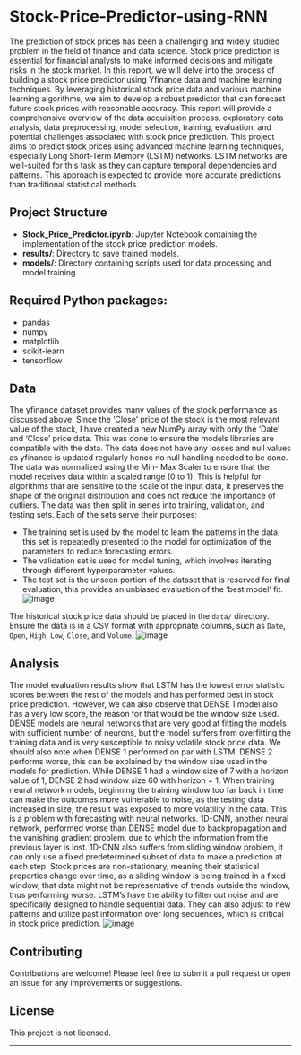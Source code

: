 # Stock-Price-Predictor-using-RNN

The prediction of stock prices has been a challenging and widely studied problem in the field of finance and data science. Stock price prediction is essential for financial analysts to make informed decisions and mitigate risks in the stock market. In this report, we will delve into the process of
building a stock price predictor using Yfinance data and machine learning techniques.
By leveraging historical stock price data and various machine learning algorithms, we aim to develop a robust predictor that can forecast future stock prices with reasonable accuracy. This report will provide a comprehensive overview of the data acquisition process, exploratory data
analysis, data preprocessing, model selection, training, evaluation, and potential challenges associated with stock price prediction.
This project aims to predict stock prices using advanced machine learning techniques, especially Long Short-Term Memory (LSTM) networks. LSTM networks are well-suited for this task as they can capture temporal dependencies and patterns. This approach is expected to provide more accurate predictions than traditional statistical methods.

## Project Structure

- **Stock_Price_Predictor.ipynb**: Jupyter Notebook containing the implementation of the stock price prediction models.
- **results/**: Directory to save trained models.
- **models/**: Directory containing scripts used for data processing and model training.

## Required Python packages:
  - pandas
  - numpy
  - matplotlib
  - scikit-learn
  - tensorflow

## Data
The yfinance dataset provides many values of the stock performance as discussed above. Since the ‘Close’ price of the stock is the most relevant value of the stock, I have created a new NumPy array with only the ‘Date’ and ‘Close’ price data. This was done to ensure the models libraries are compatible with the data.
The data does not have any losses and null values as yfinance is updated regularly hence no null handling needed to be done. The data was normalized using the Min- Max Scaler to ensure that the model receives data within a scaled range (0 to 1). 
This is helpful for algorithms that are sensitive to the scale of the input data, it preserves the shape of the original distribution and does not reduce the importance of outliers.
The data was then split in series into training, validation, and testing sets. Each of the sets serve their purposes:
- The training set is used by the model to learn the patterns in the data, this set is repeatedly presented to the model for optimization of the parameters to reduce forecasting errors.
- The validation set is used for model tuning, which involves iterating through different hyperparameter values.
- The test set is the unseen portion of the dataset that is reserved for final evaluation, this provides an unbiased evaluation of the ‘best model’ fit.
![image](https://github.com/user-attachments/assets/4beff27a-7c86-4a1a-8e6c-0fa5c27ebd4c)

The historical stock price data should be placed in the `data/` directory. Ensure the data is in a CSV format with appropriate columns, such as `Date`, `Open`, `High`, `Low`, `Close`, and `Volume`.
![image](https://github.com/user-attachments/assets/1b063565-9351-4d71-96a5-b35800292201)


## Analysis

The model evaluation results show that LSTM has the lowest error statistic scores between the rest of the models and has performed best in stock price prediction.
However, we can also observe that DENSE 1 model also has a very low score, the reason for that would be the window size used. DENSE models are neural networks that are very good at fitting the models with sufficient number of neurons, but the model suffers from overfitting the training data and is very susceptible to noisy volatile stock price data.
We should also note when DENSE 1 performed on par with LSTM, DENSE 2 performs worse, this can be explained by the window size used in the models for prediction. While DENSE 1 had a window size of 7 with a horizon value of 1, DENSE 2 had window size 60 with horizon = 1. When training neural network models, beginning the training window too far back in time can make the outcomes more vulnerable to noise, as the testing data increased in size, the result was exposed to more volatility in the data. This is a problem with forecasting with neural networks.
1D-CNN, another neural network, performed worse than DENSE model due to backpropagation and the vanishing gradient problem, due to which the information from the previous layer is lost. 1D-CNN also suffers from sliding window problem, it can only use a fixed predetermined subset of data to make a prediction at each step.
Stock prices are non-stationary, meaning their statistical properties change over time, as a sliding window is being trained in a fixed window, that data might not be representative of trends outside the window, thus performing worse.
LSTM’s have the ability to filter out noise and are specifically designed to handle sequential data. They can also adjust to new patterns and utilize past information over long sequences, which is critical in stock price prediction.
![image](https://github.com/user-attachments/assets/cc30ae68-b4e5-407c-8ea0-e14167a8d6e0)

## Contributing

Contributions are welcome! Please feel free to submit a pull request or open an issue for any improvements or suggestions.

## License

This project is not licensed.

---
